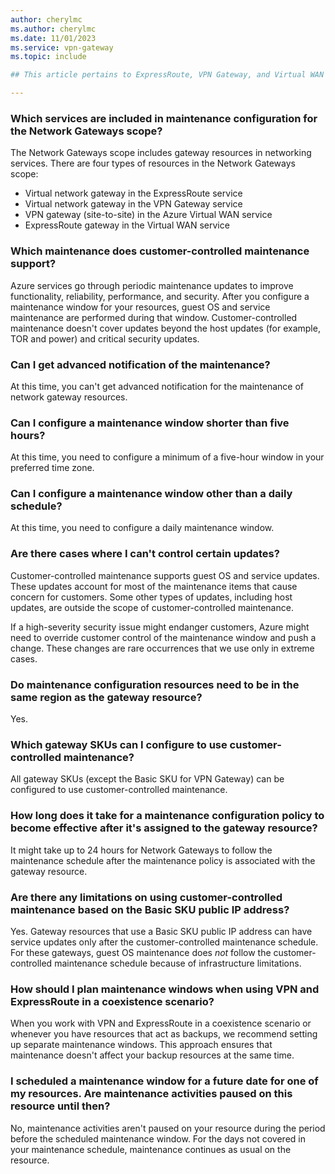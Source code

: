 ```yaml
---
author: cherylmc
ms.author: cherylmc
ms.date: 11/01/2023
ms.service: vpn-gateway
ms.topic: include

## This article pertains to ExpressRoute, VPN Gateway, and Virtual WAN FAQs. If you need to add something that **doesn't** apply to all 3 of these services, go to the FAQ and update the FAQ section of the specific service that your additional information applies to, using the exact format below. Add your information after the include in that section.

---
```


### Which services are included in maintenance configuration for the Network Gateways scope? 

The Network Gateways scope includes gateway resources in networking services. There are four types of resources in the Network Gateways scope:

* Virtual network gateway in the ExpressRoute service
* Virtual network gateway in the VPN Gateway service
* VPN gateway (site-to-site) in the Azure Virtual WAN service
* ExpressRoute gateway in the Virtual WAN service

### Which maintenance does customer-controlled maintenance support?

Azure services go through periodic maintenance updates to improve functionality, reliability, performance, and security. After you configure a maintenance window for your resources, guest OS and service maintenance are performed during that window. Customer-controlled maintenance doesn't cover updates beyond the host updates (for example, TOR and power) and critical security updates.  

### Can I get advanced notification of the maintenance?

At this time, you can't get advanced notification for the maintenance of network gateway resources.

### Can I configure a maintenance window shorter than five hours?

At this time, you need to configure a minimum of a five-hour window in your preferred time zone.

### Can I configure a maintenance window other than a daily schedule?

At this time, you need to configure a daily maintenance window.

### Are there cases where I can't control certain updates?

Customer-controlled maintenance supports guest OS and service updates. These updates account for most of the maintenance items that cause concern for customers. Some other types of updates, including host updates, are outside the scope of customer-controlled maintenance.

If a high-severity security issue might endanger customers, Azure might need to override customer control of the maintenance window and push a change. These changes are rare occurrences that we use only in extreme cases.

### Do maintenance configuration resources need to be in the same region as the gateway resource?

Yes.

### Which gateway SKUs can I configure to use customer-controlled maintenance?

All gateway SKUs (except the Basic SKU for VPN Gateway) can be configured to use customer-controlled maintenance.

### How long does it take for a maintenance configuration policy to become effective after it's assigned to the gateway resource?

It might take up to 24 hours for Network Gateways to follow the maintenance schedule after the maintenance policy is associated with the gateway resource.  

### Are there any limitations on using customer-controlled maintenance based on the Basic SKU public IP address?

Yes. Gateway resources that use a Basic SKU public IP address can have service updates only after the customer-controlled maintenance schedule. For these gateways, guest OS maintenance does *not* follow the customer-controlled maintenance schedule because of infrastructure limitations.

### How should I plan maintenance windows when using VPN and ExpressRoute in a coexistence scenario?

When you work with VPN and ExpressRoute in a coexistence scenario or whenever you have resources that act as backups, we recommend setting up separate maintenance windows. This approach ensures that maintenance doesn't affect your backup resources at the same time.

### I scheduled a maintenance window for a future date for one of my resources. Are maintenance activities paused on this resource until then?

No, maintenance activities aren't paused on your resource during the period before the scheduled maintenance window. For the days not covered in your maintenance schedule, maintenance continues as usual on the resource.
